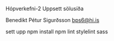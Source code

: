 Hópverkefni-2
Uppsett sölusíða

Benedikt Pétur Sigurðsson
bps6@hi.is


sett upp 
npm install
npm lint
stylelint
sass

